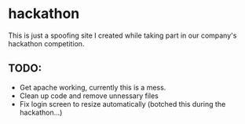 # hackathon
This is just a spoofing site I created while taking part in our company's hackathon competition.

<h2>TODO:</h2>
<ul>
  <li>Get apache working, currently this is a mess.</li>
  <li>Clean up code and remove unnessary files</li>
  <li>Fix login screen to resize automatically (botched this during the hackathon...)</li>
</ul>
